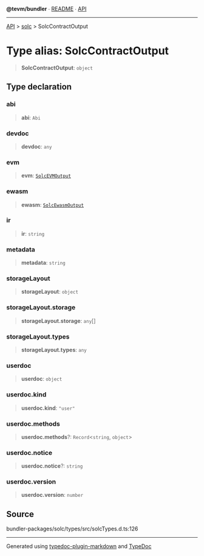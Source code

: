 **@tevm/bundler** ∙ [README](../../README.md) ∙ [API](../../API.md)

***

[API](../../API.md) > [solc](../README.md) > SolcContractOutput

# Type alias: SolcContractOutput

> **SolcContractOutput**: `object`

## Type declaration

### abi

> **abi**: `Abi`

### devdoc

> **devdoc**: `any`

### evm

> **evm**: [`SolcEVMOutput`](SolcEVMOutput.md)

### ewasm

> **ewasm**: [`SolcEwasmOutput`](SolcEwasmOutput.md)

### ir

> **ir**: `string`

### metadata

> **metadata**: `string`

### storageLayout

> **storageLayout**: `object`

### storageLayout.storage

> **storageLayout.storage**: `any`[]

### storageLayout.types

> **storageLayout.types**: `any`

### userdoc

> **userdoc**: `object`

### userdoc.kind

> **userdoc.kind**: `"user"`

### userdoc.methods

> **userdoc.methods**?: `Record`\<`string`, `object`\>

### userdoc.notice

> **userdoc.notice**?: `string`

### userdoc.version

> **userdoc.version**: `number`

## Source

bundler-packages/solc/types/src/solcTypes.d.ts:126

***
Generated using [typedoc-plugin-markdown](https://www.npmjs.com/package/typedoc-plugin-markdown) and [TypeDoc](https://typedoc.org/)
